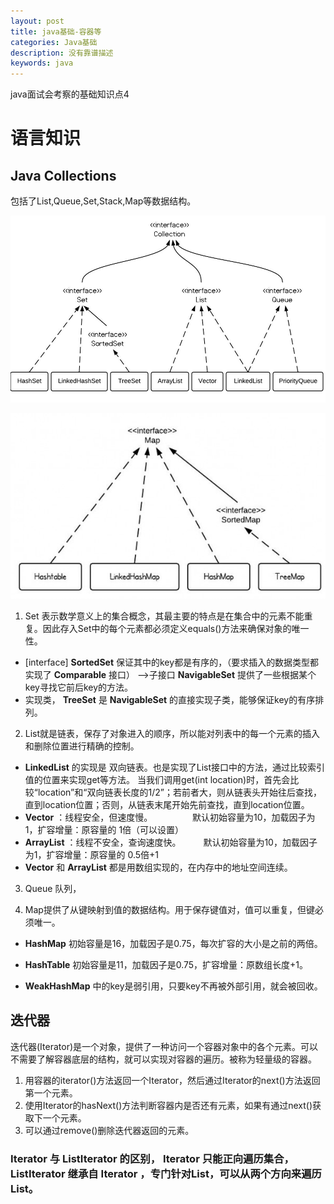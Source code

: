 ```yaml
---
layout: post
title: java基础-容器等
categories: Java基础
description: 没有靠谱描述
keywords: java
---
```

java面试会考察的基础知识点4

# 语言知识
## Java Collections
包括了List,Queue,Set,Stack,Map等数据结构。

![集合关系图](/images/java/java-collection-hierarchy.jpeg)

![map关系图](/images/java/MapClassHierarchy.jpg)

1. Set 表示数学意义上的集合概念，其最主要的特点是在集合中的元素不能重复。因此存入Set中的每个元素都必须定义equals()方法来确保对象的唯一性。
* \[interface\]  **SortedSet**  保证其中的key都是有序的，（要求插入的数据类型都实现了 **Comparable**  接口） -->子接口  **NavigableSet**  提供了一些根据某个key寻找它前后key的方法。
* 实现类， **TreeSet** 是 **NavigableSet** 的直接实现子类，能够保证key的有序排列。

2. List就是链表，保存了对象进入的顺序，所以能对列表中的每一个元素的插入和删除位置进行精确的控制。
* **LinkedList** 的实现是 双向链表。也是实现了List接口中的方法，通过比较索引值的位置来实现get等方法。
当我们调用get(int location)时，首先会比较“location”和“双向链表长度的1/2”；若前者大，则从链表头开始往后查找，直到location位置；否则，从链表末尾开始先前查找，直到location位置。
* **Vector** ：线程安全，但速度慢。
　　　　  默认初始容量为10，加载因子为1，扩容增量：原容量的 1倍（可以设置）
* **ArrayList** ：线程不安全，查询速度快。
　　      默认初始容量为10，加载因子为1，扩容增量：原容量的 0.5倍+1
* **Vector** 和 **ArrayList** 都是用数组实现的，在内存中的地址空间连续。

3. Queue 队列，

4. Map提供了从键映射到值的数据结构。用于保存键值对，值可以重复，但键必须唯一。

* **HashMap**  初始容量是16，加载因子是0.75，每次扩容的大小是之前的两倍。

* **HashTable** 初始容量是11，加载因子是0.75，扩容增量：原数组长度+1。

* **WeakHashMap** 中的key是弱引用，只要key不再被外部引用，就会被回收。

## 迭代器
迭代器(Iterator)是一个对象，提供了一种访问一个容器对象中的各个元素。可以不需要了解容器底层的结构，就可以实现对容器的遍历。被称为轻量级的容器。
1. 用容器的iterator()方法返回一个Iterator，然后通过Iterator的next()方法返回第一个元素。
2. 使用Iterator的hasNext()方法判断容器内是否还有元素，如果有通过next()获取下一个元素。
3. 可以通过remove()删除迭代器返回的元素。

### **Iterator** 与 **ListIterator** 的区别， **Iterator** 只能正向遍历集合， **ListIterator** 继承自 **Iterator** ，专门针对List，可以从两个方向来遍历List。